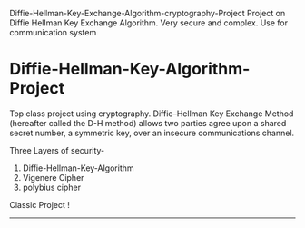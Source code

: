 Diffie-Hellman-Key-Exchange-Algorithm-cryptography-Project
Project on Diffie Hellman Key Exchange Algorithm. Very secure and complex. Use for communication system

# Diffie-Hellman-Key-Algorithm-Project
Top class project using cryptography. Diffie–Hellman Key Exchange Method (hereafter called the D-H method) allows two parties agree upon a shared secret number, a symmetric key, over an insecure communications channel.


Three Layers of security-
1. Diffie-Hellman-Key-Algorithm
2. Vigenere Cipher
3. polybius cipher

Classic Project !


*********************************************************************************************************************************************************************
